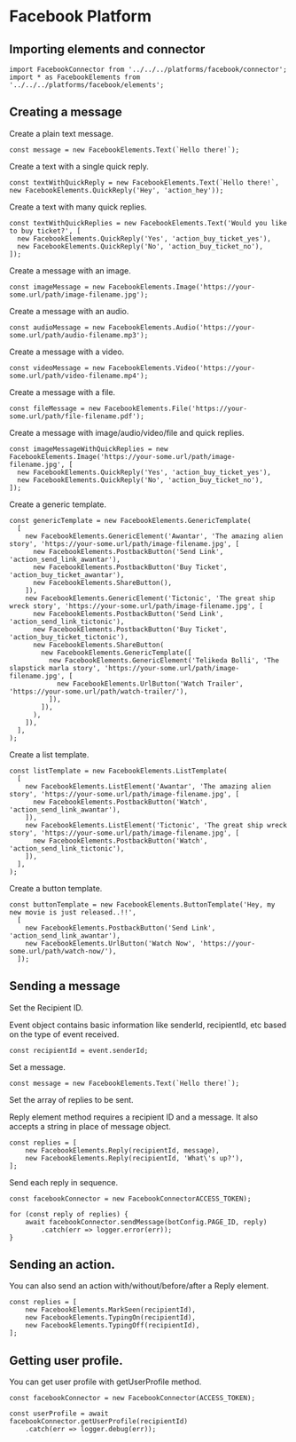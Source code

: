 # Facebook Platform

## Importing elements and connector

    import FacebookConnector from '../../../platforms/facebook/connector';
    import * as FacebookElements from '../../../platforms/facebook/elements';

## Creating a message

Create a plain text message.

    const message = new FacebookElements.Text(`Hello there!`);

Create a text with a single quick reply.

    const textWithQuickReply = new FacebookElements.Text(`Hello there!`, new FacebookElements.QuickReply('Hey', 'action_hey'));

Create a text with many quick replies.

    const textWithQuickReplies = new FacebookElements.Text('Would you like to buy ticket?', [
      new FacebookElements.QuickReply('Yes', 'action_buy_ticket_yes'),
      new FacebookElements.QuickReply('No', 'action_buy_ticket_no'),
    ]);

Create a message with an image.

    const imageMessage = new FacebookElements.Image('https://your-some.url/path/image-filename.jpg');

Create a message with an audio.

    const audioMessage = new FacebookElements.Audio('https://your-some.url/path/audio-filename.mp3');

Create a message with a video.

    const videoMessage = new FacebookElements.Video('https://your-some.url/path/video-filename.mp4');

Create a message with a file.

    const fileMessage = new FacebookElements.File('https://your-some.url/path/file-filename.pdf');

Create a message with image/audio/video/file and quick replies.

    const imageMessageWithQuickReplies = new FacebookElements.Image('https://your-some.url/path/image-filename.jpg', [
      new FacebookElements.QuickReply('Yes', 'action_buy_ticket_yes'),
      new FacebookElements.QuickReply('No', 'action_buy_ticket_no'),
    ]);

Create a generic template.

    const genericTemplate = new FacebookElements.GenericTemplate(
      [
        new FacebookElements.GenericElement('Awantar', 'The amazing alien story', 'https://your-some.url/path/image-filename.jpg', [
          new FacebookElements.PostbackButton('Send Link', 'action_send_link_awantar'),
          new FacebookElements.PostbackButton('Buy Ticket', 'action_buy_ticket_awantar'),
          new FacebookElements.ShareButton(),
        ]),
        new FacebookElements.GenericElement('Tictonic', 'The great ship wreck story', 'https://your-some.url/path/image-filename.jpg', [
          new FacebookElements.PostbackButton('Send Link', 'action_send_link_tictonic'),
          new FacebookElements.PostbackButton('Buy Ticket', 'action_buy_ticket_tictonic'),
          new FacebookElements.ShareButton(
            new FacebookElements.GenericTemplate([
              new FacebookElements.GenericElement('Telikeda Bolli', 'The slapstick marla story', 'https://your-some.url/path/image-filename.jpg', [
                new FacebookElements.UrlButton('Watch Trailer', 'https://your-some.url/path/watch-trailer/'),
              ]),
            ]),
          ),
        ]),
      ],
    );

Create a list template.

    const listTemplate = new FacebookElements.ListTemplate(
      [
        new FacebookElements.ListElement('Awantar', 'The amazing alien story', 'https://your-some.url/path/image-filename.jpg', [
          new FacebookElements.PostbackButton('Watch', 'action_send_link_awantar'),
        ]),
        new FacebookElements.ListElement('Tictonic', 'The great ship wreck story', 'https://your-some.url/path/image-filename.jpg', [
          new FacebookElements.PostbackButton('Watch', 'action_send_link_tictonic'),
        ]),
      ],
    );

Create a button template.

    const buttonTemplate = new FacebookElements.ButtonTemplate('Hey, my new movie is just released..!!',
      [
        new FacebookElements.PostbackButton('Send Link', 'action_send_link_awantar'),
        new FacebookElements.UrlButton('Watch Now', 'https://your-some.url/path/watch-now/'),
      ]);

## Sending a message

Set the Recipient ID.

Event object contains basic information like senderId, recipientId, etc based on the type of event received.

    const recipientId = event.senderId;

Set a message.

    const message = new FacebookElements.Text(`Hello there!`);

Set the array of replies to be sent.

Reply element method requires a recipient ID and a message. It also accepts a string in place of message object.

    const replies = [
        new FacebookElements.Reply(recipientId, message),
        new FacebookElements.Reply(recipientId, 'What\'s up?'),
    ];

Send each reply in sequence.

    const facebookConnector = new FacebookConnectorACCESS_TOKEN);

    for (const reply of replies) {
        await facebookConnector.sendMessage(botConfig.PAGE_ID, reply)
            .catch(err => logger.error(err));
    }

## Sending an action.

You can also send an action with/without/before/after a Reply element.

    const replies = [
        new FacebookElements.MarkSeen(recipientId),
        new FacebookElements.TypingOn(recipientId),
        new FacebookElements.TypingOff(recipientId),
    ];

## Getting user profile.

You can get user profile with getUserProfile method.

    const facebookConnector = new FacebookConnector(ACCESS_TOKEN);
    
    const userProfile = await facebookConnector.getUserProfile(recipientId)
        .catch(err => logger.debug(err));

